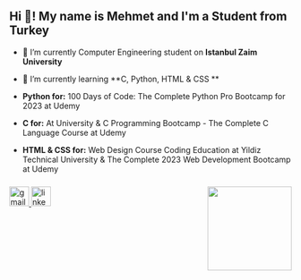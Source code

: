 <h2 align="left">Hi 👋! My name is Mehmet and I'm a Student from Turkey</h2>

- 🔭 I’m currently Computer Engineering student on **Istanbul Zaim University**

- 🌱 I’m currently learning **C, Python, HTML & CSS **

- **Python for:** 100 Days of Code: The Complete Python Pro Bootcamp for 2023 at Udemy
- **C for:** At University & C Programming Bootcamp - The Complete C Language Course at Udemy
- **HTML & CSS for:** Web Design Course Coding Education at Yildiz Technical University & The Complete 2023 Web Development Bootcamp at Udemy
###

<img align="right" height="150" src="https://media.tenor.com/wO-oCQAq6psAAAAC/zoro.gif"  />

###

<div align="left">
  <a href="mailto:slapmemo@gmail.com" target="_blank">
    <img src="https://img.shields.io/static/v1?message=Gmail&logo=gmail&label=&color=D14836&logoColor=white&labelColor=&style=for-the-badge" height="35" alt="gmail logo"  />
  </a>
  <a href="https://www.linkedin.com/in/slapmemo/" target="_blank">
    <img src="https://img.shields.io/static/v1?message=LinkedIn&logo=linkedin&label=&color=0077B5&logoColor=white&labelColor=&style=for-the-badge" height="35" alt="linkedin logo"  />
  </a>
</div>

###
